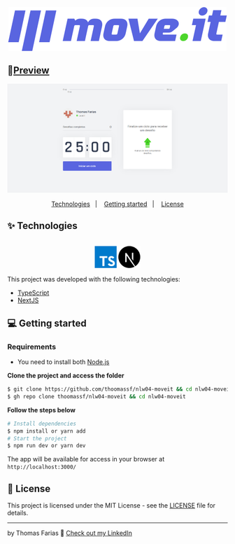 <div align="center">
  <img src=".github/logo-full.svg" alt="DT Modey logo">
</div>

## 🚀[Preview](https://moveit-wine-phi.vercel.app)

<img src=".github/thumbnail.png" alt="thumbnail" />

<div align="center">
  <p>
    <a href="#-technologies">Technologies</a>&nbsp;&nbsp;&nbsp;|&nbsp;&nbsp;&nbsp;
    <a href="#-getting-started">Getting started</a>&nbsp;&nbsp;&nbsp;|&nbsp;&nbsp;&nbsp;
    <a href="#-license">License</a>
  </p>
</div>

## ✨ Technologies

<div align="center">
  <br />
  <img src=".github/typescript-logo.svg" width="50px" alt="Typescript">
  <img src=".github/next-js-logo.svg" width="50px" alt="React JS">
  <br />
</div>

This project was developed with the following technologies:

- [TypeScript](https://www.typescriptlang.org/)
- [NextJS](https://nextjs.org)

## 💻 Getting started

### Requirements

- You need to install both [Node.js](https://nodejs.org/en/download/)

**Clone the project and access the folder**

```bash
$ git clone https://github.com/thoomassf/nlw04-moveit && cd nlw04-moveit
$ gh repo clone thoomassf/nlw04-moveit && cd nlw04-moveit
```

**Follow the steps below**

```bash
# Install dependencies
$ npm install or yarn add
# Start the project
$ npm run dev or yarn dev
```

The app will be available for access in your browser at `http://localhost:3000/`

## 📝 License

This project is licensed under the MIT License - see the [LICENSE](LICENSE) file for details.

---

by Thomas Farias 👋 [Check out my LinkedIn](https://www.linkedin.com/in/thomas-sf)